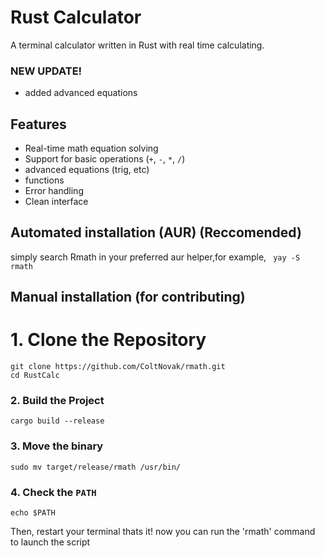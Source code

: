 # Rust  Calculator
A  terminal calculator written in Rust with real time calculating.
### NEW UPDATE!
  - added advanced equations

## Features

- Real-time math equation solving
- Support for basic operations (`+`, `-`, `*`, `/`)
- advanced equations (trig, etc)
- functions
- Error handling
- Clean interface
## Automated installation (AUR) (Reccomended)
simply search Rmath in your preferred aur helper,for example, ``` yay -S rmath```
## Manual installation (for contributing)
# 1. Clone the Repository
```
git clone https://github.com/ColtNovak/rmath.git
cd RustCalc
```
### 2. Build the Project
```
cargo build --release
```
### 3. Move the binary
```
sudo mv target/release/rmath /usr/bin/
```

### 4. Check the `PATH`
```
echo $PATH
```
Then, restart your terminal
thats it! now you can run the 'rmath' command to launch the script

